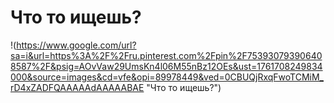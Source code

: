 # Что то ищешь?
!(https://www.google.com/url?sa=i&url=https%3A%2F%2Fru.pinterest.com%2Fpin%2F753930793906408587%2F&psig=AOvVaw29UmsKn4l06M55nBz12OEs&ust=1761708249834000&source=images&cd=vfe&opi=89978449&ved=0CBUQjRxqFwoTCMiM_rD4xZADFQAAAAAdAAAAABAE "Что то ищешь?")
